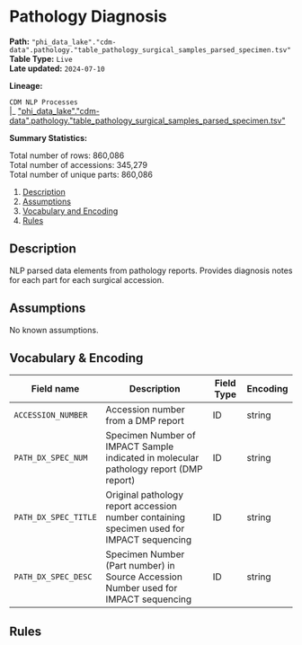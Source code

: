 # Pathology Diagnosis

<b>Path:</b> `"phi_data_lake"."cdm-data".pathology."table_pathology_surgical_samples_parsed_specimen.tsv"` <br/>
<b>Table Type:</b> `Live` <br/>
<b>Late updated:</b> `2024-07-10` <br/>

<b>Lineage:</b> 

`CDM NLP Processes` <br/>
|_ ["phi_data_lake"."cdm-data".pathology."table_pathology_surgical_samples_parsed_specimen.tsv"](https://tlvidreamcord1:9047/new_query?context=%22phi_data_lake%22&queryPath=%5B%22phi_data_lake%22%2C%22cdm-data%22%2C%22pathology%22%2C%22table_pathology_surgical_samples_parsed_specimen.tsv%22%5D) <br/>

<b>Summary Statistics:</b>

Total number of rows: 860,086 <br/>
Total number of accessions: 345,279 <br/>
Total number of unique parts: 860,086 <br/>


1. [Description](#description)
2. [Assumptions](#assumptions)
3. [Vocabulary and Encoding](#vocabulary)
3. [Rules](#rules)


## Description <a name="description"></a>

NLP parsed data elements from pathology reports. Provides diagnosis notes for each part for each surgical accession.

## Assumptions <a name="assumptions"></a>

No known assumptions.


## Vocabulary & Encoding <a name="vocabulary"></a>

| **Field name** | **Description** | **Field Type** | **Encoding** |
|---|---|---|---|
| `ACCESSION_NUMBER` |  Accession number from a DMP report | ID | string |
| `PATH_DX_SPEC_NUM` | Specimen Number of IMPACT Sample indicated in molecular pathology report (DMP report)  | ID | string |
| `PATH_DX_SPEC_TITLE` | Original pathology report accession number containing specimen used for IMPACT sequencing  | ID | string |
| `PATH_DX_SPEC_DESC` | Specimen Number (Part number) in Source Accession Number used for IMPACT sequencing    | ID | string |



## Rules <a name="rules"></a>



